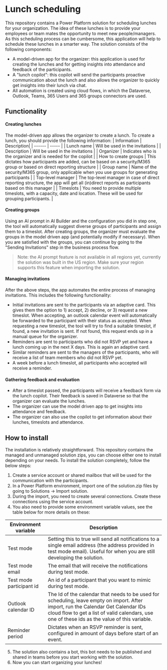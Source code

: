 # Lunch scheduling

This repository contains a Power Platform solution for scheduling lunches for your organization. The idea of these lunches is to provide your employees or team mates the opportunity to meet new people/managers. As this scheduling process can be cumbersome, this application will help to schedule these lunches in a smarter way. The solution consists of the following components:
- A model-driven app for the organizer: this application is used for creating the lunches and for getting insights into attendance and feedback of the participants.
- A "lunch copilot": this copilot will send the participants proactive communication about the lunch and also allows the organizer to quickly get insights into their lunch via chat.
- All automation is created using cloud flows, in which the Dataverse, Outlook, Teams, 365 Users and 365 groups connectors are used.

## Functionality

#### Creating lunches
The model-driven app allows the organizer to create a lunch. To create a lunch, you should provide the following information:
| Information | Description|
| ------ | ----- |
| Lunch name | Will be used in the invitations |
| Description | Will be used in the invitations |
| Organizer | Indicates who is the organizer and is needed for the copilot |
| How to create groups | This dictates how participants are added, can be based on a security/M365 group or based on direct reporting structure |
| Group name | Name of the security/M365 group, only applicable when you use groups for generating participants |
| Top-level manager | The top-level manager in case of direct reporting structure, the app will get all (in)direct reports as participants based on this manager |
| Timeslots | You need to provide multiple timeslots, with a capacity, date and location. These will be used for grouping participants. |

#### Creating groups
Using an AI prompt in AI Builder and the configuration you did in step one, the tool will automatically suggest diverse groups of participants and assign them to a timeslot. After creating groups, the organizer must evaluate the groups in the model driven app (and potentially modify if necessary). When you are satisfied with the groups, you can continue by going to the "Sending Invitations" step in the business process flow.

> Note: the AI prompt feature is not available in all regions yet, currently the solution was built in the US region. Make sure your region supports this feature when importing the solution.

#### Managing invitations
After the above steps, the app automates the entire process of managing invitations. This includes the following functionality:
- Initial invitations are sent to the participants via an adaptive card. This gives them the option to 1) accept, 2) decline, or 3) request a new timeslot. When accepting, an outlook calendar event will automatically be forwarded to the participant with their status as accepted. When requesting a new timeslot, the tool will try to find a suitable timeslot, if found, a new invitation is sent. If not found, this request ends up in a manual queue for the organizer.
- Reminders are sent to participants who did not RSVP yet and have a lunch coming up in the next X days. This is again an adaptive card.
- Similar reminders are sent to the managers of the participants, who will receive a list of team members who did not RSVP yet.
- A week before a lunch timeslot, all participants who accepted will receive a reminder.

#### Gathering feedback and evaluation
- After a timeslot passed, the participants will receive a feedback form via the lunch copilot. Their feedback is saved in Dataverse so that the organizer can evaluate the lunches.
- The organizer can use the model driven app to get insights into attendance and feedback.
- The organizer can also use the copilot to get information about their lunches, timeslots and attendance.

## How to install
The installation is relatively straightforward. This repository contains the managed and unmanaged solution zips, you can choose either one to install depending on your needs. To install the solution completely, follow the below steps:
1. Create a service account or shared mailbox that will be used for the communication with the participants.
2. In a Power Platform environment, import one of the solution.zip files by going to Solutions -> Import solution.
3. During the import, you need to create several connections. Create these connections using the service account.
4. You also need to provide some environment variable values, see the table below for more details on these:
 
| Environment variable | Description|
| ------ | ----- |
| Test mode | Setting this to true will send all notifications to a single email address (the address provided in test mode email). Useful for when you are still developing the solution. |
| Test mode email | The email that will receive the notifications during test mode. |
| Test mode participant id | An id of a participant that you want to mimic during test mode. |
| Outlook calendar ID | The Id of the calendar that needs to be used for scheduling, leave empty on import. After import, run the Calendar Get Calendar IDs cloud flow to get a list of valid calendars, use one of these ids as the value of this variable. |
| Reminder period | Dictates when an RSVP reminder is sent, configured in amount of days before start of an event. |

5. The solution also contains a bot, this bot needs to be published and shared in teams before you start working with the solution.
6. Now you can start organizing your lunches!
